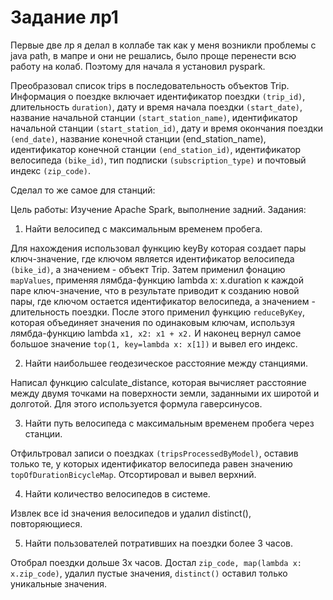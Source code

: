 # Задание лр1

Первые две лр я делал в коллабе так как у меня возникли проблемы с java path, в мапре и они не решались, было проще перенести всю работу на колаб.
Поэтому для начала я установил pyspark.

Преобразовал список trips в последовательность объектов Trip.
Информация о поездке включает идентификатор поездки `(trip_id)`, длительность `duration)`, дату и время начала поездки `(start_date)`, название начальной станции `(start_station_name)`, идентификатор начальной станции `(start_station_id)`, дату и время окончания поездки `(end_date)`, название конечной станции (end_station_name), идентификатор конечной станции `(end_station_id)`, идентификатор велосипеда `(bike_id)`, тип подписки `(subscription_type)` и почтовый индекс `(zip_code)`.

Сделал то же самое для станций:

Цель работы: Изучение Apache Spark, выполнение задний.
Задания:

1.	Найти велосипед с максимальным временем пробега.

Для нахождения использовал функцию keyBy которая создает пары ключ-значение, где ключом является идентификатор велосипеда `(bike_id)`, а значением - объект Trip.
Затем применил фонацию `mapValues`, применяя лямбда-функцию lambda x: x.duration к каждой паре ключ-значение, что в результате приводит к созданию новой пары, где ключом остается идентификатор велосипеда, а значением - длительность поездки.
После этого применил функцию `reduceByKey`, которая объединяет значения по одинаковым ключам, используя лямбда-функцию lambda `x1, x2: x1 + x2.`
И наконец вернул  самое большое значение `top(1, key=lambda x: x[1])` и вывел его индекс.

2.	Найти наибольшее геодезическое расстояние между станциями.
   
   Написал функцию calculate_distance, которая вычисляет расстояние между двумя точками на поверхности земли, заданными их широтой и долготой. Для этого используется формула гаверсинусов.
   
3.	Найти путь велосипеда с максимальным временем пробега через станции.

Отфильтровал записи о поездках `(tripsProcessedByModel)`, оставив только те, у которых идентификатор велосипеда равен значению `topOfDurationBicycleMap`. Отсортировал и вывел верхний.
   
4.	Найти количество велосипедов в системе.

Извлек все id значения велосипедов и удалил distinct(), повторяющиеся.
   
5.	Найти пользователей потративших на поездки более 3 часов.

   Отобрал поездки дольше 3х часов. Достал `zip_code, map(lambda x: x.zip_code)`, удалил пустые значения, `distinct()` оставил только уникальные значения.
 
